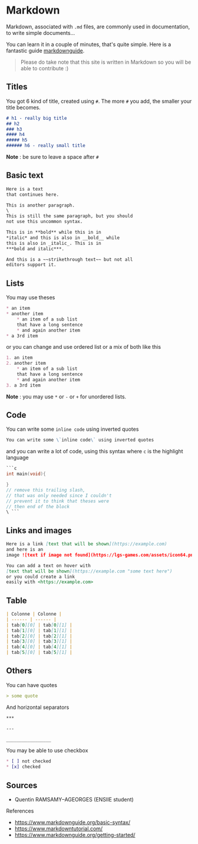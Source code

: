 # Markdown

Markdown, associated with ``.md`` files,
are commonly used in documentation, to write
simple documents...

You can learn it in a couple of minutes, that's quite
simple. Here is a fantastic guide
[markdownguide](https://www.markdownguide.org/basic-syntax/).

> Please do take note that this site is written
> in Markdown so you will be able to contribute :)

## Titles

You got 6 kind of title, created using ``#``.
The more ``#`` you add, the smaller your title becomes.

```markdown
# h1 - really big title
## h2
### h3
#### h4
##### h5
###### h6 - really small title
```

**Note** : be sure to leave a space after ``#``

## Basic text

```markdown
Here is a text
that continues here.

This is another paragraph.
\
This is still the same paragraph, but you should
not use this uncommon syntax.

This is in **bold** while this in in
*italic* and this is also in __bold__ while
this is also in _italic_. This is in
***bold and italic***.

And this is a ~~strikethrough text~~ but not all
editors support it.
```

## Lists

You may use theses

```markdown
* an item
* another item
    * an item of a sub list
    that have a long sentence
    * and again another item
* a 3rd item
```

or you can change and use ordered list or
a mix of both like this

```markdown
1. an item
2. another item
    * an item of a sub list
    that have a long sentence
    * and again another item
3. a 3rd item
```

**Note** : you may use ``*`` or `-` or `+` for 
unordered lists.

## Code

You can write some ``inline code`` using inverted quotes

```markdown
You can write some \`inline code\` using inverted quotes 
```

and you can write a lot of code, using this syntax
where ``c`` is the highlight language

```c
```c
int main(void){

}
// remove this trailing slash,
// that was only needed since I couldn't
// prevent it to think that theses were
// then end of the block
\ ```
```

## Links and images

```markdown
Here is a link [text that will be shown](https://example.com)
and here is an
image ![text if image not found](https://lgs-games.com/assets/icon64.png)

You can add a text on hover with
[text that will be shown](https://example.com "some text here")
or you could create a link
easily with <https://example.com>
```

## Table

```markdown
| Colonne | Colonne |
| ------ | ------ |
| tab[0][0] | tab[0][1] |
| tab[1][0] | tab[1][1] |
| tab[2][0] | tab[2][1] |
| tab[3][0] | tab[3][1] |
| tab[4][0] | tab[4][1] |
| tab[5][0] | tab[5][1] |
```

## Others

You can have quotes

```markdown
> some quote
```

And horizontal separators

```markdown
***

---

_________________
```

You may be able to use checkbox

```markdown
* [ ] not checked
* [x] checked
```

## Sources

* Quentin RAMSAMY–AGEORGES (ENSIIE student)

References

* <https://www.markdownguide.org/basic-syntax/>
* <https://www.markdowntutorial.com/>
* <https://www.markdownguide.org/getting-started/>